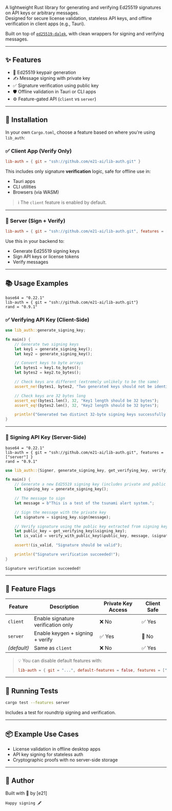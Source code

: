 
A lightweight Rust library for generating and verifying Ed25519 signatures on API keys or arbitrary messages.  
Designed for secure license validation, stateless API keys, and offline verification in client apps (e.g., Tauri).

Built on top of [`ed25519-dalek`](https://docs.rs/ed25519-dalek), with clean wrappers for signing and verifying messages.

---

## ✨ Features

- 🔐 Ed25519 keypair generation
- ✍️ Message signing with private key
- ✅ Signature verification using public key
- 🛡️ Offline validation in Tauri or CLI apps
- ⚙️ Feature-gated API (`client` vs `server`)

---

## 🔧 Installation

In your own `Cargo.toml`, choose a feature based on where you're using `lib_auth`:

### ✅ Client App (Verify Only)

```toml
lib-auth = { git = "ssh://github.com/e21-ai/lib-auth.git" }
````

This includes only signature **verification** logic, safe for offline use in:

* Tauri apps
* CLI utilities
* Browsers (via WASM)

> ℹ️ The `client` feature is enabled by default.

---

### 🔐 Server (Sign + Verify)

```toml
lib-auth = { git = "ssh://github.com/e21-ai/lib-auth.git", features = ["server"] }

```

Use this in your backend to:

* Generate Ed25519 signing keys
* Sign API keys or license tokens
* Verify messages

---

## 📚 Usage Examples
```
base64 = "0.22.1"
lib-auth = { git = "ssh://github.com/e21-ai/lib-auth.git"}
rand = "0.9.1"
```

### ✅ Verifying API Key (Client-Side)

```rust
use lib_auth::generate_signing_key;

fn main() {
    // Generate two signing keys
    let key1 = generate_signing_key();
    let key2 = generate_signing_key();

    // Convert keys to byte arrays
    let bytes1 = key1.to_bytes();
    let bytes2 = key2.to_bytes();

    // Check keys are different (extremely unlikely to be the same)
    assert_ne!(bytes1, bytes2, "Two generated keys should not be identical");

    // Check keys are 32 bytes long
    assert_eq!(bytes1.len(), 32, "Key1 length should be 32 bytes");
    assert_eq!(bytes2.len(), 32, "Key2 length should be 32 bytes");

    println!("Generated two distinct 32-byte signing keys successfully.");
}

```

---

### 🔐 Signing API Key (Server-Side)

```
base64 = "0.22.1"
lib-auth = { git = "ssh://github.com/e21-ai/lib-auth.git", features = ["server"] }
rand = "0.9.1"
```

```rust
use lib_auth::{Signer, generate_signing_key, get_verifying_key, verify_with_public_key};

fn main() {
    // Generate a new Ed25519 signing key (includes private and public keys)
    let signing_key = generate_signing_key();

    // The message to sign
    let message = b"This is a test of the tsunami alert system.";

    // Sign the message with the private key
    let signature = signing_key.sign(message);

    // Verify signature using the public key extracted from signing key
    let public_key = get_verifying_key(&signing_key);
    let is_valid = verify_with_public_key(&public_key, message, &signature);

    assert!(is_valid, "Signature should be valid");

    println!("Signature verification succeeded!");
}

```
```
Signature verification succeeded!
```
---

## 🔐 Feature Flags

| Feature     | Description                        | Private Key Access | Client Safe |
| ----------- | ---------------------------------- | ------------------ | ----------- |
| `client`    | Enable signature verification only | ❌ No               | ✅ Yes       |
| `server`    | Enable keygen + signing + verify   | ✅ Yes              | 🚫 No       |
| *(default)* | Same as `client`                   | ❌ No               | ✅ Yes       |

> 💡 You can disable default features with:
>
> ```toml
> lib-auth = { git = "...", default-features = false, features = ["server"] }
> ```

---

## 🧪 Running Tests

```bash
cargo test --features server
```

Includes a test for roundtrip signing and verification.

---

## 📦 Example Use Cases

* License validation in offline desktop apps
* API key signing for stateless auth
* Cryptographic proofs with no server-side storage

---

## 👤 Author

Built with 🦀 by \[e21]

```
Happy signing 🖋️
```
